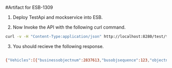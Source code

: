 #Artifact for ESB-1309

1. Deploy TestApi and  mockservice into ESB.

2. Now Invoke the API with the following curl command.

```sh
curl -v -H "Content-Type:application/json" http://localhost:8280/test/testapi1
```

3. You should recieve the following response.

```sh

{"Vehicles":[{"businessobjectnum":2837613,"busobjsequence":123,"objectnum":4,"year":"2002","make":"MAZDA","model":"PROTEGE DX 4DR","vehicleId":1,"Endorsements":[],"Coverages":[],"Drivers":[]},{"businessobjectnum":2837613,"busobjsequence":123,"objectnum":287,"year":"2000","make":"DODGE/RAM TRUCK/VAN","model":"GRAND CARAVAN","vehicleId":2,"Endorsements":[],"Coverages":[],"Drivers":[]}],"businessobjectnum":2837613,"busobjsequence":123,"policyNumber":"M05664","termEffectiveDate":"2015-05-02T00:00:00","termEffectiveTime":60,"termExpiryDate":"2016-05-02T00:00:00","policyId":"2837613-123","policyHolderId":0,"Insureds":[],"Addresses":[],"Documents":[]}

```
